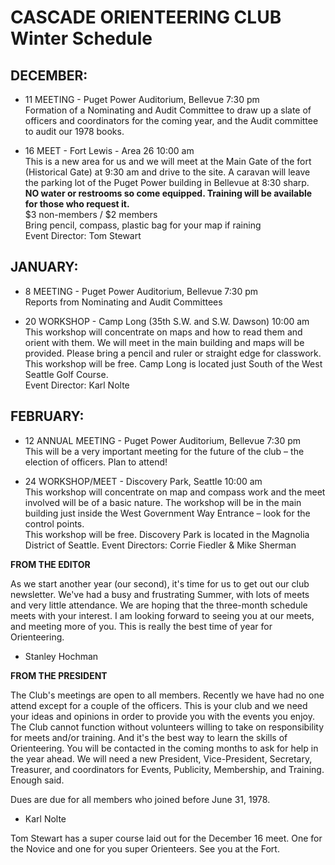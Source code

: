 # CASCADE ORIENTEERING CLUB Winter Schedule

## DECEMBER:

- 11 MEETING - Puget Power Auditorium, Bellevue 7:30 pm  
  Formation of a Nominating and Audit Committee to draw up a slate of officers and coordinators for the coming year, and the Audit committee to audit our 1978 books.

- 16 MEET - Fort Lewis - Area 26 10:00 am  
This is a new area for us and we will meet at the Main Gate of the fort (Historical Gate) at 9:30 am and drive to the site. A caravan will leave the parking lot of the Puget Power building in Bellevue at 8:30 sharp.  
**NO water or restrooms so come equipped. Training will be available for those who request it.**  
$3 non-members / $2 members  
Bring pencil, compass, plastic bag for your map if raining  
Event Director: Tom Stewart

## JANUARY:


- 8 MEETING - Puget Power Auditorium, Bellevue 7:30 pm  
  Reports from Nominating and Audit Committees

- 20 WORKSHOP - Camp Long (35th S.W. and S.W. Dawson) 10:00 am  
This workshop will concentrate on maps and how to read them and orient with them. We will meet in the main building and maps will be provided. Please bring a pencil and ruler or straight edge for classwork.  
This workshop will be free. Camp Long is located just South of the West Seattle Golf Course.  
Event Director: Karl Nolte

## FEBRUARY:

- 12 ANNUAL MEETING - Puget Power Auditorium, Bellevue 7:30 pm  
  This will be a very important meeting for the future of the club – the election of officers. Plan to attend!

- 24 WORKSHOP/MEET - Discovery Park, Seattle 10:00 am  
  This workshop will concentrate on map and compass work and the meet involved will be of a basic nature. The workshop will be in the main building just inside the West Government Way Entrance – look for the control points.  
  This workshop will be free. Discovery Park is located in the Magnolia District of Seattle.  Event Directors: Corrie Fiedler & Mike Sherman

**FROM THE EDITOR**

As we start another year (our second), it's time for us to get out our club newsletter. We've had a busy and frustrating Summer, with lots of meets and very little attendance. We are hoping that the three-month schedule meets with your interest. I am looking forward to seeing you at our meets, and meeting more of you. This is really the best time of year for Orienteering.

- Stanley Hochman

**FROM THE PRESIDENT**

The Club's meetings are open to all members. Recently we have had no one attend except for a couple of the officers. This is your club and we need your ideas and opinions in order to provide you with the events you enjoy. The Club cannot function without volunteers willing to take on responsibility for meets and/or training. And it's the best way to learn the skills of Orienteering. You will be contacted in the coming months to ask for help in the year ahead. We will need a new President, Vice-President, Secretary, Treasurer, and coordinators for Events, Publicity, Membership, and Training. Enough said.

Dues are due for all members who joined before June 31, 1978.

- Karl Nolte

Tom Stewart has a super course laid out for the December 16 meet. One for the Novice and one for you super Orienteers. See you at the Fort.